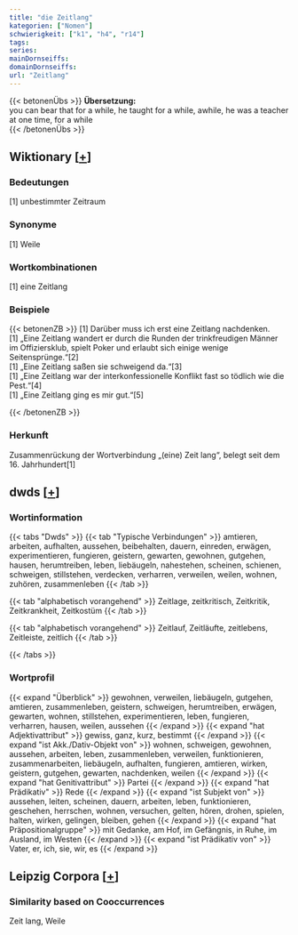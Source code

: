 ```yaml
---
title: "die Zeitlang"
kategorien: ["Nomen"]
schwierigkeit: ["k1", "h4", "r14"]
tags:
series:
mainDornseiffs:
domainDornseiffs:
url: "Zeitlang"
---
```


{{< betonenÜbs >}}
**Übersetzung:**  
you can bear that for a while, he taught for a while, awhile, he was a teacher at one time, for a while  
{{< /betonenÜbs >}}

## Wiktionary [[+](https://de.wiktionary.org/wiki/Zeitlang)]

### Bedeutungen
[1] unbestimmter Zeitraum  

### Synonyme
[1] Weile  

### Wortkombinationen
[1] eine Zeitlang  

### Beispiele
{{< betonenZB >}}
[1] Darüber muss ich erst eine Zeitlang nachdenken.  
[1] „Eine Zeitlang wandert er durch die Runden der trinkfreudigen Männer im Offiziersklub, spielt Poker und erlaubt sich einige wenige Seitensprünge.“[2]  
[1] „Eine Zeitlang saßen sie schweigend da.“[3]  
[1] „Eine Zeitlang war der interkonfessionelle Konflikt fast so tödlich wie die Pest.“[4]  
[1] „Eine Zeitlang ging es mir gut.“[5]  

{{< /betonenZB >}}
### Herkunft
Zusammenrückung der Wortverbindung „(eine) Zeit lang“, belegt seit dem 16. Jahrhundert[1]  



## dwds [[+](https://www.dwds.de/wb/Zeitlang)]

### Wortinformation
{{< tabs "Dwds" >}}
{{< tab "Typische Verbindungen" >}}
amtieren, arbeiten, aufhalten, aussehen, beibehalten, dauern, einreden, erwägen, experimentieren, fungieren, geistern, gewarten, gewohnen, gutgehen, hausen, herumtreiben, leben, liebäugeln, nahestehen, scheinen, schienen, schweigen, stillstehen, verdecken, verharren, verweilen, weilen, wohnen, zuhören, zusammenleben
{{< /tab >}}

{{< tab "alphabetisch vorangehend" >}}
Zeitlage, zeitkritisch, Zeitkritik, Zeitkrankheit, Zeitkostüm
{{< /tab >}}

{{< tab "alphabetisch vorangehend" >}}
Zeitlauf, Zeitläufte, zeitlebens, Zeitleiste, zeitlich
{{< /tab >}}

{{< /tabs >}}

### Wortprofil
{{< expand "Überblick" >}} gewohnen, verweilen, liebäugeln, gutgehen, amtieren, zusammenleben, geistern, schweigen, herumtreiben, erwägen, gewarten, wohnen, stillstehen, experimentieren, leben, fungieren, verharren, hausen, weilen, aussehen {{< /expand >}}
{{< expand "hat Adjektivattribut" >}} gewiss, ganz, kurz, bestimmt {{< /expand >}}
{{< expand "ist Akk./Dativ-Objekt von" >}} wohnen, schweigen, gewohnen, aussehen, arbeiten, leben, zusammenleben, verweilen, funktionieren, zusammenarbeiten, liebäugeln, aufhalten, fungieren, amtieren, wirken, geistern, gutgehen, gewarten, nachdenken, weilen {{< /expand >}}
{{< expand "hat Genitivattribut" >}} Partei {{< /expand >}}
{{< expand "hat Prädikativ" >}} Rede {{< /expand >}}
{{< expand "ist Subjekt von" >}} aussehen, leiten, scheinen, dauern, arbeiten, leben, funktionieren, geschehen, herrschen, wohnen, versuchen, gelten, hören, drohen, spielen, halten, wirken, gelingen, bleiben, gehen {{< /expand >}}
{{< expand "hat Präpositionalgruppe" >}} mit Gedanke, am Hof, im Gefängnis, in Ruhe, im Ausland, im Westen {{< /expand >}}
{{< expand "ist Prädikativ von" >}} Vater, er, ich, sie, wir, es {{< /expand >}}

## Leipzig Corpora [[+](https://corpora.uni-leipzig.de/en/res?word=Zeitlang&corpusId=deu_newscrawl-public_2018)]


### Similarity based on Cooccurrences
Zeit lang, Weile


